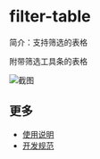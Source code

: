 # filter-table

简介：支持筛选的表格

附带筛选工具条的表格

![截图](https://img.alicdn.com/tfs/TB1kD3JinvI8KJjSspjXXcgjXXa-1926-1536.png)

## 更多

* [使用说明](http://gitlab.alibaba-inc.com/ice/notes/issues/830)
* [开发规范](http://gitlab.alibaba-inc.com/ice/notes/issues/830)
